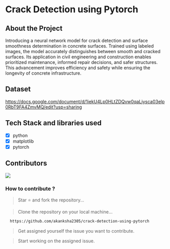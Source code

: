 # Crack Detection using Pytorch 

## About the Project

Introducing a neural network model for crack detection and surface smoothness determination in concrete surfaces. Trained using labeled images, the model accurately distinguishes between smooth and cracked surfaces. Its application in civil engineering and construction enables prioritized maintenance, informed repair decisions, and safer structures. This advancement improves efficiency and safety while ensuring the longevity of concrete infrastructure.

## Dataset
https://docs.google.com/document/d/1iekU4Lp0HLtZDQvw0qaLjysca03elp0RbT9FA4ZmvMQ/edit?usp=sharing

## Tech Stack and libraries used
- [x] python
- [x] matplotlib
- [x] pytorch

## Contributors
<img src = "https://contrib.rocks/image?repo=akanksha2305/crack-detection-using-pytorch">

### How to contribute ?

> Star ⭐ and fork the repository... <br>

> Clone the repository on your local machine... <br>
```bash
  https://github.com/akanksha2305/crack-detection-using-pytorch
```

> Get assigned yourself the issue you want to contribute.<br>

> Start working on the assigned issue.
